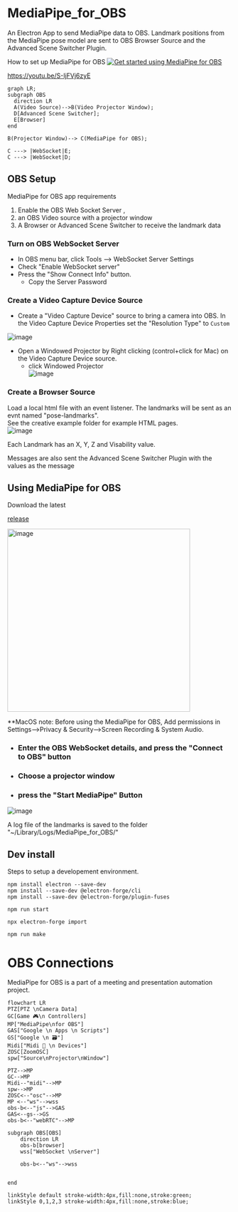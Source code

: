# MediaPipe_for_OBS
An Electron App to send MediaPipe data to OBS. Landmark positions from the MediaPipe pose model are sent to OBS Browser Source and the Advanced Scene Switcher Plugin.   

How to set up MediaPipe for OBS
[![Get started using MediaPipe for OBS](https://github.com/UUoocl/MediaPipe_for_OBS/assets/99063397/9883bafc-fc2d-416a-ab4c-a4cb85643e69)](https://youtu.be/S-IjFVj6zyE)

https://youtu.be/S-IjFVj6zyE

```mermaid
graph LR;
subgraph OBS
  direction LR
  A(Video Source)-->B(Video Projector Window);
  D[Advanced Scene Switcher];
  E[Browser]
end

B(Projector Window)--> C(MediaPipe for OBS);

C ---> |WebSocket|E;
C ---> |WebSocket|D;

```

## OBS Setup
MediaPipe for OBS app requirements
1. Enable the OBS Web Socket Server ,
2. an OBS Video source with a projector window
3. A Browser or Advanced Scene Switcher to receive the landmark data



### Turn on OBS WebSocket Server
- In OBS menu bar, click Tools --> WebSocket Server Settings
- Check "Enable WebSocket server"
- Press the "Show Connect Info" button.
  - Copy the Server Password

### Create a Video Capture Device Source
- Create a "Video Capture Device" source to bring a camera into OBS. In the Video Capture Device Properties set the "Resolution Type" to `Custom`

![image](https://github.com/UUoocl/MediaPipe_for_OBS/assets/99063397/bf046b53-b8b9-403c-88d7-69c601a672ab)

- Open a Windowed Projector by  Right clicking (control+click for Mac) on the Video Capture Device source.
  - click Windowed Projector  
 ![image](https://github.com/UUoocl/MediaPipe_for_OBS/assets/99063397/dc80a9f6-c6a9-454c-af02-fcfe1d437be4)


### Create a Browser Source
Load a local html file with an event listener. 
The landmarks will be sent as an evnt named "pose-landmarks".  
See the creative example folder for example HTML pages.  
![image](https://github.com/UUoocl/MediaPipe_for_OBS/assets/99063397/6d158908-8a9d-41de-b0e1-e775edab998c)


Each Landmark has an X, Y, Z and Visability value.  

Messages are also sent the Advanced Scene Switcher Plugin with the values as the message

## Using MediaPipe for OBS
Download the latest

[release](https://github.com/UUoocl/MediaPipe_for_OBS/releases)

<img width="411" alt="image" src="https://github.com/UUoocl/MediaPipe_for_OBS/assets/99063397/59be3636-5a43-4232-8748-e6c66fe82628">



**MacOS note: Before using the MediaPipe for OBS, Add permissions in Settings-->Privacy & Security-->Screen Recording & System Audio. 

- ### Enter the OBS WebSocket details, and press the "Connect to OBS" button

- ### Choose a projector window
- ### press the "Start MediaPipe" Button
![image](https://github.com/UUoocl/MediaPipe_for_OBS/assets/99063397/eb79cb1e-82ab-4351-abbe-862b0245964e)

A log file of the landmarks is saved to the folder "~/Library/Logs/MediaPipe_for_OBS/"

## Dev install
Steps to setup a developement environment. 
```
npm install electron --save-dev
npm install --save-dev @electron-forge/cli
npm install --save-dev @electron-forge/plugin-fuses
```
```
npm run start
```


```
npx electron-forge import
```

```
npm run make
```


# OBS Connections
MediaPipe for OBS is a part of a meeting and presentation automation project. 

```mermaid
flowchart LR
PTZ[PTZ \nCamera Data]
GC[Game 🎮\n Controllers]
MP["MediaPipe\nfor OBS"]
GAS["Google \n Apps \n Scripts"]
GS["Google \n 🗃️"]
Midi["Midi 🎹 \n Devices"]
ZOSC[ZoomOSC]
spw["Source\nProjector\nWindow"]

PTZ-->MP
GC-->MP
Midi--"midi"-->MP
spw-->MP
ZOSC<--"osc"-->MP
MP <--"ws"-->wss
obs-b<--"js"-->GAS
GAS<--gs-->GS
obs-b<--"webRTC"-->MP

subgraph OBS[OBS]
    direction LR
    obs-b[browser]
    wss["WebSocket \nServer"]

    obs-b<--"ws"-->wss
    
    
end

linkStyle default stroke-width:4px,fill:none,stroke:green;
linkStyle 0,1,2,3 stroke-width:4px,fill:none,stroke:blue;

```
